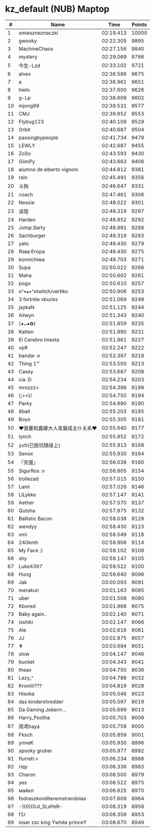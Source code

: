 # kz_default (NUB) Maptop

|  # | Name | Time | Points |
|-------------- | -------------- | -------------- | -------------- | 
| 1 | smieszneznaczki | 02:19.413 | 10000 | 
| 2 | gwooky | 02:22.305 | 9895 | 
| 3 | MachineChaos | 02:27.156 | 9840 | 
| 4 | mystery | 02:29.069 | 9786 | 
| 5 | 今生-Lzd | 02:33.102 | 9721 | 
| 6 | alves | 02:36.586 | 9675 | 
| 7 | a | 02:36.961 | 9651 | 
| 8 | hielo | 02:37.600 | 9626 | 
| 9 | g-Lp | 02:38.609 | 9602 | 
| 10 | mjong99 | 02:39.531 | 9577 | 
| 11 | CMJ | 02:39.852 | 9553 | 
| 12 | Flybug123 | 02:40.109 | 9529 | 
| 13 | Orbit | 02:40.687 | 9504 | 
| 14 | passingbypeople | 02:41.734 | 9479 | 
| 15 | LEWLY | 02:42.687 | 9455 | 
| 16 | ZoSo | 02:43.593 | 9430 | 
| 17 | GiimPy | 02:43.663 | 9406 | 
| 18 | alumno de alberto vignoni | 02:44.812 | 9381 | 
| 19 | rain | 02:45.491 | 9356 | 
| 20 | 斗狗 | 02:46.647 | 9331 | 
| 21 | coach | 02:47.461 | 9306 | 
| 22 | Nessie | 02:48.022 | 9301 | 
| 23 | 该隐 | 02:48.319 | 9297 | 
| 24 | Harden | 02:48.852 | 9292 | 
| 25 | Jxtnp.Serty | 02:48.991 | 9288 | 
| 26 | Sachburger | 02:49.319 | 9283 | 
| 27 | yato | 02:49.430 | 9279 | 
| 28 | Язва Егора | 02:49.430 | 9275 | 
| 29 | konnichiwa | 02:49.703 | 9271 | 
| 30 | Supa | 02:50.022 | 9266 | 
| 31 | Maha | 02:50.602 | 9261 | 
| 32 | pogo | 02:50.610 | 9257 | 
| 33 | ฅ^•ﻌ•^ฅtwitch/vertiko | 02:50.906 | 9253 | 
| 34 | 3 fortnite vbucks | 02:51.069 | 9248 | 
| 35 | jaykaN | 02:51.125 | 9244 | 
| 36 | Ailwyn | 02:51.343 | 9240 | 
| 37 | (◕ᴗ◕✿) | 02:51.859 | 9235 | 
| 38 | Katten | 02:51.890 | 9231 | 
| 39 | El Cerebro Iniesta | 02:51.961 | 9227 | 
| 40 | vpR | 02:52.247 | 9222 | 
| 41 | bandar ☠ | 02:52.397 | 9218 | 
| 42 | Thing 1™ | 02:53.500 | 9213 | 
| 43 | Casey | 02:53.687 | 9208 | 
| 44 | cia :D | 02:54.234 | 9203 | 
| 45 | mrozzz> | 02:54.396 | 9199 | 
| 46 | (;><)/ | 02:54.750 | 9194 | 
| 47 | Parky | 02:54.890 | 9190 | 
| 48 | 8ball | 02:55.203 | 9185 | 
| 49 | Boyo | 02:55.305 | 9181 | 
| 50 | ❤我要和露娜大人发展成主仆关系❤ | 02:55.640 | 9177 | 
| 51 | lynch | 02:55.852 | 9172 | 
| 52 | zxfi(已脱坑随缘上) | 02:55.913 | 9168 | 
| 53 | Senox | 02:55.930 | 9164 | 
| 54 | 『完蛋』 | 02:56.038 | 9160 | 
| 55 | SigurRos :v | 02:56.805 | 9154 | 
| 56 | trollezad | 02:57.015 | 9150 | 
| 57 | Lami | 02:57.026 | 9146 | 
| 58 | LiLykke | 02:57.147 | 9141 | 
| 59 | Aether | 02:57.570 | 9137 | 
| 60 | Qutsha | 02:57.875 | 9132 | 
| 61 | Ballistic Bacon | 02:58.038 | 9128 | 
| 62 | wendyy | 02:58.430 | 9123 | 
| 63 | vmi | 02:58.549 | 9118 | 
| 64 | 240kmh | 02:58.906 | 9114 | 
| 65 | My Face :) | 02:59.102 | 9109 | 
| 66 | shy | 02:59.147 | 9105 | 
| 67 | Luke4397 | 02:59.522 | 9100 | 
| 68 | Hung | 02:59.640 | 9096 | 
| 69 | Jak | 03:00.093 | 9091 | 
| 70 | merakun | 03:01.163 | 9085 | 
| 71 | uber | 03:01.508 | 9080 | 
| 72 | Kbored | 03:01.968 | 9075 | 
| 73 | Baby again.. | 03:02.140 | 9071 | 
| 74 | isshiki | 03:02.147 | 9066 | 
| 75 | Ale | 03:02.616 | 9061 | 
| 76 | JJ | 03:02.875 | 9057 | 
| 77 | ✟ | 03:03.694 | 9051 | 
| 78 | slow | 03:04.147 | 9046 | 
| 79 | bucket | 03:04.343 | 9041 | 
| 80 | theax | 03:04.750 | 9036 | 
| 81 | Lazy_^ | 03:04.788 | 9032 | 
| 82 | Kroniiii??? | 03:04.819 | 9028 | 
| 83 | Hisoka | 03:05.046 | 9023 | 
| 84 | das kindershredder | 03:05.097 | 9019 | 
| 85 | Da Gaming Jokerrr... | 03:05.699 | 9013 | 
| 86 | Harry_Pootha | 03:05.703 | 9009 | 
| 87 | 雨鸢haya | 03:05.758 | 9005 | 
| 88 | Fksch | 03:05.859 | 9001 | 
| 89 | ynneK | 03:05.930 | 8996 | 
| 90 | spooky gruber | 03:05.977 | 8992 | 
| 91 | flurreh:> | 03:06.234 | 8988 | 
| 92 | riqy | 03:06.336 | 8983 | 
| 93 | Charon | 03:06.500 | 8979 | 
| 94 | yes | 03:06.522 | 8975 | 
| 95 | майкл | 03:06.625 | 8970 | 
| 96 | fodraszkonditeremstrandolas | 03:07.609 | 8964 | 
| 97 | -}{0}{0JI_SLaYeR- | 03:08.319 | 8958 | 
| 98 | f1r | 03:08.359 | 8953 | 
| 99 | loser zxc king ϒwhite princeϒ | 03:08.670 | 8949 | 

